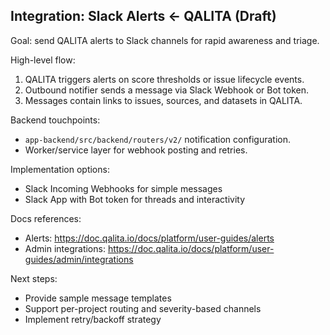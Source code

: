 ## Integration: Slack Alerts ← QALITA (Draft)

Goal: send QALITA alerts to Slack channels for rapid awareness and triage.

High-level flow:

1. QALITA triggers alerts on score thresholds or issue lifecycle events.
2. Outbound notifier sends a message via Slack Webhook or Bot token.
3. Messages contain links to issues, sources, and datasets in QALITA.

Backend touchpoints:

- `app-backend/src/backend/routers/v2/` notification configuration.
- Worker/service layer for webhook posting and retries.

Implementation options:

- Slack Incoming Webhooks for simple messages
- Slack App with Bot token for threads and interactivity

Docs references:

- Alerts: https://doc.qalita.io/docs/platform/user-guides/alerts
- Admin integrations: https://doc.qalita.io/docs/platform/user-guides/admin/integrations

Next steps:

- Provide sample message templates
- Support per-project routing and severity-based channels
- Implement retry/backoff strategy


